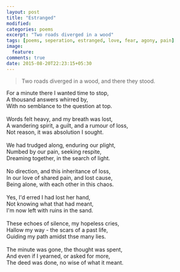```yaml
---
layout: post
title: "Estranged"
modified:
categories: poems
excerpt: "Two roads diverged in a wood"
tags: [poems, seperation, estranged, love, fear, agony, pain]
image:
  feature:
comments: true
date: 2015-08-20T22:23:15+05:30
---
```


> Two roads diverged in a wood, and there they stood.

For a minute there I wanted time to stop,</br>
A thousand answers whirred by,</br>
With no semblance to the question at top.</br></br>
Words felt heavy, and my breath was lost,</br>
A wandering spirit, a guilt, and a rumour of loss,</br>
Not reason, it was absolution I sought.</br></br>
We had trudged along, enduring our plight,</br>
Numbed by our pain, seeking respite,</br>
Dreaming together, in the search of light.</br></br>
No direction, and this inheritance of loss,</br>
In our love of shared pain, and lost cause,</br>
Being alone, with each other in this chaos.</br></br>
Yes, I'd erred I had lost her hand,</br>
Not knowing what that had meant,</br>
I'm now left with ruins in the sand.</br></br>
These echoes of silence, my hopeless cries,</br>
Hallow my way - the scars of a past life,</br>
Guiding my path amidst thse many lies.</br></br>
The minute was gone, the thought was spent,</br>
And even if I yearned, or asked for more,</br>
The deed was done, no wise of what it meant.</br></br>

